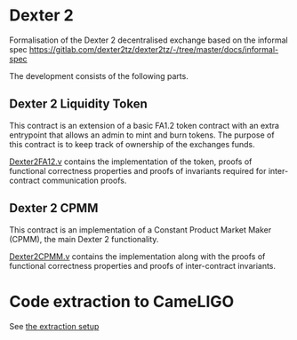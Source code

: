 # Dexter 2

Formalisation of the Dexter 2 decentralised exchange based on the informal spec https://gitlab.com/dexter2tz/dexter2tz/-/tree/master/docs/informal-spec

The development consists of the following parts.

## Dexter 2 Liquidity Token

This contract is an extension of a basic FA1.2 token contract with an extra entrypoint that allows an admin to mint and burn tokens.
The purpose of this contract is to keep track of ownership of the exchanges funds.

[Dexter2FA12.v](Dexter2FA12.v) contains the implementation of the token, proofs of functional correctness properties and proofs of invariants required for inter-contract communication proofs.

## Dexter 2 CPMM

This contract is an implementation of a Constant Product Market Maker (CPMM), the main Dexter 2 functionality.

[Dexter2CPMM.v](Dexter2CPMM.v) contains the implementation along with the proofs of functional correctness properties and proofs of inter-contract invariants.

# Code extraction to CameLIGO

See [the extraction setup](../../../extraction/examples/Dexter2Extract.v)

